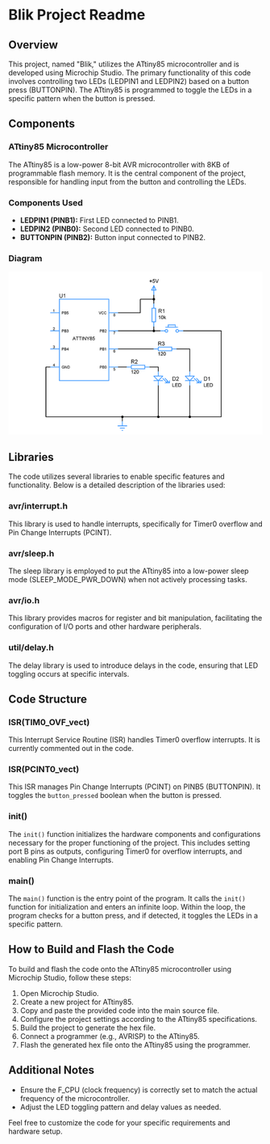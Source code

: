 # Blik Project Readme

## Overview

This project, named "Blik," utilizes the ATtiny85 microcontroller and is developed using Microchip Studio. The primary functionality of this code involves controlling two LEDs (LEDPIN1 and LEDPIN2) based on a button press (BUTTONPIN). The ATtiny85 is programmed to toggle the LEDs in a specific pattern when the button is pressed.

## Components

### ATtiny85 Microcontroller

The ATtiny85 is a low-power 8-bit AVR microcontroller with 8KB of programmable flash memory. It is the central component of the project, responsible for handling input from the button and controlling the LEDs.

### Components Used

- **LEDPIN1 (PINB1):** First LED connected to PINB1.
- **LEDPIN2 (PINB0):** Second LED connected to PINB0.
- **BUTTONPIN (PINB2):** Button input connected to PINB2.

### Diagram 
![Diagram](images/external-and-pin-change-interrupt-768x491.png)

## Libraries

The code utilizes several libraries to enable specific features and functionality. Below is a detailed description of the libraries used:

### avr/interrupt.h

This library is used to handle interrupts, specifically for Timer0 overflow and Pin Change Interrupts (PCINT).

### avr/sleep.h

The sleep library is employed to put the ATtiny85 into a low-power sleep mode (SLEEP_MODE_PWR_DOWN) when not actively processing tasks.

### avr/io.h

This library provides macros for register and bit manipulation, facilitating the configuration of I/O ports and other hardware peripherals.

### util/delay.h

The delay library is used to introduce delays in the code, ensuring that LED toggling occurs at specific intervals.

## Code Structure

### ISR(TIM0_OVF_vect)

This Interrupt Service Routine (ISR) handles Timer0 overflow interrupts. It is currently commented out in the code.

### ISR(PCINT0_vect)

This ISR manages Pin Change Interrupts (PCINT) on PINB5 (BUTTONPIN). It toggles the `button_pressed` boolean when the button is pressed.

### init()

The `init()` function initializes the hardware components and configurations necessary for the proper functioning of the project. This includes setting port B pins as outputs, configuring Timer0 for overflow interrupts, and enabling Pin Change Interrupts.

### main()

The `main()` function is the entry point of the program. It calls the `init()` function for initialization and enters an infinite loop. Within the loop, the program checks for a button press, and if detected, it toggles the LEDs in a specific pattern.

## How to Build and Flash the Code

To build and flash the code onto the ATtiny85 microcontroller using Microchip Studio, follow these steps:

1. Open Microchip Studio.
2. Create a new project for ATtiny85.
3. Copy and paste the provided code into the main source file.
4. Configure the project settings according to the ATtiny85 specifications.
5. Build the project to generate the hex file.
6. Connect a programmer (e.g., AVRISP) to the ATtiny85.
7. Flash the generated hex file onto the ATtiny85 using the programmer.

## Additional Notes

- Ensure the F_CPU (clock frequency) is correctly set to match the actual frequency of the microcontroller.
- Adjust the LED toggling pattern and delay values as needed.

Feel free to customize the code for your specific requirements and hardware setup.
